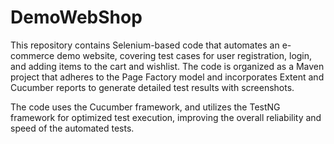 # DemoWebShop

This repository contains Selenium-based code that automates an e-commerce demo website, covering test cases for user registration, login, and adding items to the cart and wishlist. The code is organized as a Maven project that adheres to the Page Factory model and incorporates Extent and Cucumber reports to generate detailed test results with screenshots.

The code uses the Cucumber framework, and utilizes the TestNG framework for optimized test execution, improving the overall reliability and speed of the automated tests.
